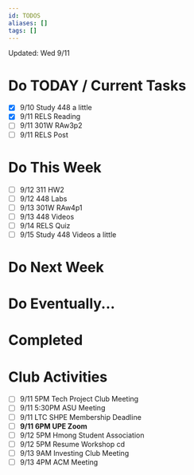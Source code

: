 ```yaml
---
id: TODOS
aliases: []
tags: []
---
```


Updated: Wed 9/11

# Do TODAY / Current Tasks
- [x] 9/10 Study 448 a little
- [x] 9/11 RELS Reading
- [ ] 9/11 301W RAw3p2
- [ ] 9/11 RELS Post

# Do This Week
- [ ] 9/12 311 HW2
- [ ] 9/12 448 Labs
- [ ] 9/13 301W RAw4p1
- [ ] 9/13 448 Videos
- [ ] 9/14 RELS Quiz
- [ ] 9/15 Study 448 Videos a little

# Do Next Week

# Do Eventually...

# Completed

# Club Activities
- [ ] 9/11 5PM Tech Project Club Meeting
- [ ] 9/11 5:30PM ASU Meeting
- [ ] 9/11 LTC SHPE Membership Deadline
- [ ] **9/11 6PM UPE Zoom**
- [ ] 9/12 5PM Hmong Student Association
- [ ] 9/12 5PM Resume Workshop cd
- [ ] 9/13 9AM Investing Club Meeting
- [ ] 9/13 4PM ACM Meeting
